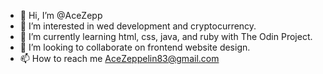 - 👋 Hi, I’m @AceZepp
- 👀 I’m interested in wed development and cryptocurrency.
- 🌱 I’m currently learning html, css, java, and ruby with The Odin Project.
- 💞️ I’m looking to collaborate on frontend website design.
- 📫 How to reach me AceZeppelin83@gmail.com

<!---
AceZepp/AceZepp is a ✨ special ✨ repository because its `README.md` (this file) appears on your GitHub profile.
You can click the Preview link to take a look at your changes.
--->
